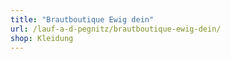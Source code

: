 ```yaml
---
title: "Brautboutique Ewig dein"
url: /lauf-a-d-pegnitz/brautboutique-ewig-dein/
shop: Kleidung
---
```

